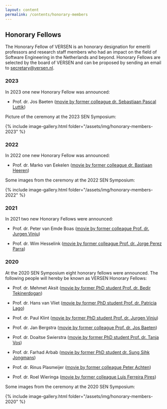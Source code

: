 ```yaml
---
layout: content
permalink: /contents/honorary-members
---
```


## Honorary Fellows 

The Honorary Fellow of VERSEN is an honorary designation for emeriti professors and research staff members who had an impact on the field of Software Engineering in the Netherlands and beyond. Honorary Fellows are selected by the board of VERSEN and can be proposed by sending an email to [secretary@versen.nl](mailto:secretary@versen.nl?subject=VERSEN%20Honorary%20Fellow%20proposal).


### 2023

In 2023 one new Honorary Fellow was announced:

* Prof. dr. Jos Baeten ([movie by former colleague dr. Sebastiaan Pascal Luttik](https://youtu.be/iNNxGQHh8rs))

Picture of the ceremony at the 2023 SEN Symposium:

{% include image-gallery.html folder="/assets/img/honorary-members-2023" %}

### 2022

In 2022 one new Honorary Fellow was announced:

* Prof. dr. Marko van Eekelen ([movie by former colleague dr. Bastiaan Heeren](https://youtu.be/mmwYDTIHpfU))

Some images from the ceremony at the 2022 SEN Symposium:

{% include image-gallery.html folder="/assets/img/honorary-members-2022" %}

### 2021

In 2021 two new Honorary Fellows were announced:

* Prof. dr. Peter van Emde Boas ([movie by former colleague Prof. dr. Jurgen Vinju](https://youtu.be/zIZk7sjPHnU)) 

* Prof. dr. Wim Hesselink ([movie by former colleague Prof. dr. Jorge Perez Parra](https://youtu.be/_VEgeJjRxfM))

### 2020

At the 2020 SEN Symposium eight honorary fellows were announced. The following people will hereby be known as VERSEN Honorary Fellows:

* Prof. dr. Mehmet Aksit ([movie by former PhD student Prof. dr. Bedir Tekinerdogan](https://youtu.be/XLheH5MwJ9U))

* Prof. dr. Hans van Vliet ([movie by former PhD student Prof. dr. Patricia Lago](https://youtu.be/pqvSi2eKPxg))

* Prof. dr. Paul Klint ([movie by former PhD student Prof. dr. Jurgen Vinju](https://youtu.be/OR5OrF1ZUz0))

* Prof. dr. Jan Bergstra ([movie by former colleague Prof. dr. Jos Baeten](https://youtu.be/KsJ5SW9XvlU))

* Prof. dr. Doaitse Swierstra ([movie by former PhD student Prof. dr. Tanja Vos](https://youtu.be/yyIiaP7-Yj8))

* Prof. dr. Farhad Arbab ([movie by former PhD student dr. Sung Sihk Jongmans](https://youtu.be/SPQr8FPminY))

* Prof. dr. Rinus Plasmeijer ([movie by former colleague Peter Achten](https://youtu.be/rg30-4EanQQ))

* Prof. dr. Roel Wieringa ([movie by former colleague Luis Ferreira Pires](https://youtu.be/oVkznwAIr5I)) 

Some images from the ceremony at the 2020 SEN Symposium:


{% include image-gallery.html folder="/assets/img/honorary-members-2020" %}
